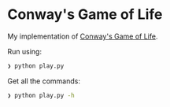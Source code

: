 # Conway's Game of Life

My implementation of [Conway's Game of Life](https://en.wikipedia.org/wiki/Conway%27s_Game_of_Life).

Run using:

```sh
❯ python play.py
```

Get all the commands:

```sh
❯ python play.py -h
```
